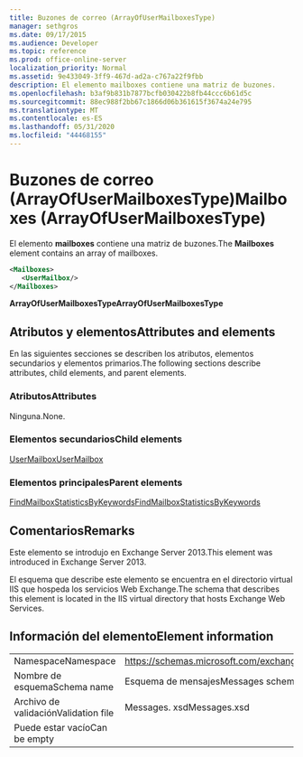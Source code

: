 ```yaml
---
title: Buzones de correo (ArrayOfUserMailboxesType)
manager: sethgros
ms.date: 09/17/2015
ms.audience: Developer
ms.topic: reference
ms.prod: office-online-server
localization_priority: Normal
ms.assetid: 9e433049-3ff9-467d-ad2a-c767a22f9fbb
description: El elemento mailboxes contiene una matriz de buzones.
ms.openlocfilehash: b3af9b831b7877bcfb030422b8fb44ccc6b61d5c
ms.sourcegitcommit: 88ec988f2bb67c1866d06b361615f3674a24e795
ms.translationtype: MT
ms.contentlocale: es-ES
ms.lasthandoff: 05/31/2020
ms.locfileid: "44468155"
---
```

# <a name="mailboxes-arrayofusermailboxestype"></a><span data-ttu-id="3e3fd-103">Buzones de correo (ArrayOfUserMailboxesType)</span><span class="sxs-lookup"><span data-stu-id="3e3fd-103">Mailboxes (ArrayOfUserMailboxesType)</span></span>

<span data-ttu-id="3e3fd-104">El elemento **mailboxes** contiene una matriz de buzones.</span><span class="sxs-lookup"><span data-stu-id="3e3fd-104">The **Mailboxes** element contains an array of mailboxes.</span></span> 
  
```XML
<Mailboxes>
   <UserMailbox/>
</Mailboxes>
```

<span data-ttu-id="3e3fd-105">**ArrayOfUserMailboxesType**</span><span class="sxs-lookup"><span data-stu-id="3e3fd-105">**ArrayOfUserMailboxesType**</span></span>

## <a name="attributes-and-elements"></a><span data-ttu-id="3e3fd-106">Atributos y elementos</span><span class="sxs-lookup"><span data-stu-id="3e3fd-106">Attributes and elements</span></span>

<span data-ttu-id="3e3fd-107">En las siguientes secciones se describen los atributos, elementos secundarios y elementos primarios.</span><span class="sxs-lookup"><span data-stu-id="3e3fd-107">The following sections describe attributes, child elements, and parent elements.</span></span>
  
### <a name="attributes"></a><span data-ttu-id="3e3fd-108">Atributos</span><span class="sxs-lookup"><span data-stu-id="3e3fd-108">Attributes</span></span>

<span data-ttu-id="3e3fd-109">Ninguna.</span><span class="sxs-lookup"><span data-stu-id="3e3fd-109">None.</span></span>
  
### <a name="child-elements"></a><span data-ttu-id="3e3fd-110">Elementos secundarios</span><span class="sxs-lookup"><span data-stu-id="3e3fd-110">Child elements</span></span>

[<span data-ttu-id="3e3fd-111">UserMailbox</span><span class="sxs-lookup"><span data-stu-id="3e3fd-111">UserMailbox</span></span>](usermailbox.md)
  
### <a name="parent-elements"></a><span data-ttu-id="3e3fd-112">Elementos principales</span><span class="sxs-lookup"><span data-stu-id="3e3fd-112">Parent elements</span></span>

[<span data-ttu-id="3e3fd-113">FindMailboxStatisticsByKeywords</span><span class="sxs-lookup"><span data-stu-id="3e3fd-113">FindMailboxStatisticsByKeywords</span></span>](findmailboxstatisticsbykeywords.md)
  
## <a name="remarks"></a><span data-ttu-id="3e3fd-114">Comentarios</span><span class="sxs-lookup"><span data-stu-id="3e3fd-114">Remarks</span></span>

<span data-ttu-id="3e3fd-115">Este elemento se introdujo en Exchange Server 2013.</span><span class="sxs-lookup"><span data-stu-id="3e3fd-115">This element was introduced in Exchange Server 2013.</span></span>
  
<span data-ttu-id="3e3fd-116">El esquema que describe este elemento se encuentra en el directorio virtual IIS que hospeda los servicios Web Exchange.</span><span class="sxs-lookup"><span data-stu-id="3e3fd-116">The schema that describes this element is located in the IIS virtual directory that hosts Exchange Web Services.</span></span>
  
## <a name="element-information"></a><span data-ttu-id="3e3fd-117">Información del elemento</span><span class="sxs-lookup"><span data-stu-id="3e3fd-117">Element information</span></span>

|||
|:-----|:-----|
|<span data-ttu-id="3e3fd-118">Namespace</span><span class="sxs-lookup"><span data-stu-id="3e3fd-118">Namespace</span></span>  <br/> |https://schemas.microsoft.com/exchange/services/2006/messages  <br/> |
|<span data-ttu-id="3e3fd-119">Nombre de esquema</span><span class="sxs-lookup"><span data-stu-id="3e3fd-119">Schema name</span></span>  <br/> |<span data-ttu-id="3e3fd-120">Esquema de mensajes</span><span class="sxs-lookup"><span data-stu-id="3e3fd-120">Messages schema</span></span>  <br/> |
|<span data-ttu-id="3e3fd-121">Archivo de validación</span><span class="sxs-lookup"><span data-stu-id="3e3fd-121">Validation file</span></span>  <br/> |<span data-ttu-id="3e3fd-122">Messages. xsd</span><span class="sxs-lookup"><span data-stu-id="3e3fd-122">Messages.xsd</span></span>  <br/> |
|<span data-ttu-id="3e3fd-123">Puede estar vacío</span><span class="sxs-lookup"><span data-stu-id="3e3fd-123">Can be empty</span></span>  <br/> ||
   

